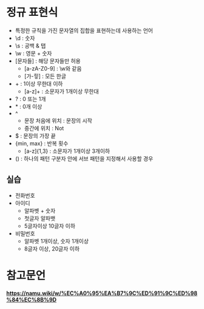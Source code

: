 # 정규 표현식

* 특정한 규칙을 가진 문자열의 집합을 표현하는데 사용하는 언어
* \d : 숫자
* \s : 공백 & 탭
* \w : 영문 + 숫자
* [문자들] : 해당 문자들만 허용
  * [a-zA-Z0-9] : \w와 같음
  * [가-힣] : 모든 한글
* \+ : 1이상 무한대 이하
  * [a-z]+ : 소문자가 1개이상 무한대
* ? : 0 또는 1개
* \* :  0개 이상
* ^
  * 문장 처음에 위치 : 문장의 시작
  * 중간에 위치 : Not
* $ : 문장의 가장 끝
* {min, max} : 반복 횟수
  * [a-z]{1,3} : 소문자가 1개이상 3개이하
* () : 하나의 패턴 구분자 안에 서브 패턴을 지정해서 사용할 경우

## 실습

* 전화번호
* 아이디
  * 알파벳 + 숫자
  * 첫글자 알파뱃
  * 5글자이상 10글자 이하
* 비밀번호
  * 알파벳 1개이상, 숫자 1개이상
  * 8글자 이상, 20글자 이하

# 참고문언

#### https://namu.wiki/w/%EC%A0%95%EA%B7%9C%ED%91%9C%ED%98%84%EC%8B%9D
